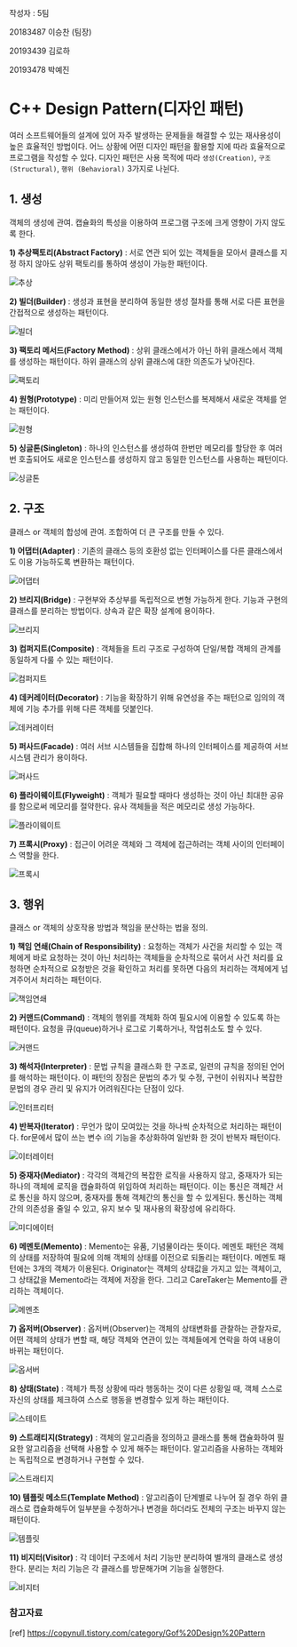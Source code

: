 작성자 : 5팀

20183487 이승찬 (팀장)

20193439 김로하

20193478 박예진
 
# C++ Design Pattern(디자인 패턴)
여러 소프트웨어들의 설계에 있어 자주 발생하는 문제들을 해결할 수 있는 재사용성이 높은 효율적인 방법이다. 어느 상황에 어떤 디자인 패턴을 활용할 지에 따라 효율적으로 프로그램을 작성할 수 있다. 디자인 패턴은 사용 목적에 따라 `생성(Creation)`, `구조(Structural)`, `행위 (Behavioral)` 3가지로 나뉜다.

## 1. 생성
객체의 생성에 관여. 캡슐화의 특성을 이용하여 프로그램 구조에 크게 영향이 가지 않도록 한다. 

**1) 추상팩토리(Abstract Factory)** : 서로 연관 되어 있는 객체들을 모아서 클래스를 지정 하지 않아도 상위 팩토리를 통하여 생성이 가능한 패턴이다.

![추상](https://user-images.githubusercontent.com/63458011/96335360-14dab500-10b3-11eb-87f8-c80e8d082389.PNG)

**2) 빌더(Builder)** : 생성과 표현을 분리하여 동일한 생성 절차를 통해 서로 다른 표현을 간접적으로 생성하는 패턴이다.

![빌더](https://user-images.githubusercontent.com/63458011/96335375-29b74880-10b3-11eb-9534-eab9559a5214.PNG)

**3) 팩토리 메서드(Factory Method)** : 상위 클래스에서가 아닌 하위 클래스에서 객체를 생성하는 패턴이다. 하위 클래스의 상위 클래스에 대한 의존도가 낮아진다.

![팩토리](https://user-images.githubusercontent.com/63458011/96335386-39cf2800-10b3-11eb-9a90-4749349c9181.PNG)

**4) 원형(Prototype)** : 미리 만들어져 있는 원형 인스턴스를 복제해서 새로운 객체를 얻는 패턴이다.

![원형](https://user-images.githubusercontent.com/63458011/96335395-43f12680-10b3-11eb-89b2-565a6543a8da.PNG)

**5) 싱글톤(Singleton)** : 하나의 인스턴스를 생성하여 한번만 메모리를 할당한 후 여러번 호출되어도 새로운 인스턴스를 생성하지 않고 동일한 인스턴스를 사용하는 패턴이다. 

![싱글톤](https://user-images.githubusercontent.com/63458011/96335400-4fdce880-10b3-11eb-9c88-43c10b64dbed.PNG)


 
## 2. 구조
클래스 or 객체의 합성에 관여. 조합하여 더 큰 구조를 만들 수 있다.

**1) 어댑터(Adapter)** : 기존의 클래스 등의 호환성 없는 인터페이스를 다른 클래스에서도 이용 가능하도록 변환하는 패턴이다.

![어댑터](https://user-images.githubusercontent.com/63458011/96335427-74d15b80-10b3-11eb-9d58-60b7011316ca.PNG)

**2) 브리지(Bridge)** : 구현부와 추상부를 독립적으로 변형 가능하게 한다. 기능과 구현의 클래스를 분리하는 방법이다. 상속과 같은 확장 설계에 용이하다.

![브리지](https://user-images.githubusercontent.com/63458011/96335433-7f8bf080-10b3-11eb-9c23-7e4f9c5013fc.PNG)

**3) 컴퍼지트(Composite)** : 객체들을 트리 구조로 구성하여 단일/복합 객체의 관계를 동일하게 다룰 수 있는 패턴이다.

![컴퍼지트](https://user-images.githubusercontent.com/63458011/96335438-89adef00-10b3-11eb-8af3-e990419c8699.PNG)

**4) 데커레이터(Decorator)** : 기능을 확장하기 위해 유연성을 주는 패턴으로 임의의 객체에 기능 추가를 위해 다른 객체를 덧붙인다.

![데커레이터](https://user-images.githubusercontent.com/63458011/96335443-90d4fd00-10b3-11eb-9fb5-c92b33b4706b.PNG)

**5) 퍼사드(Facade)** : 여러 서브 시스템들을 집합해 하나의 인터페이스를 제공하여 서브 시스템 관리가 용이하다.

![퍼사드](https://user-images.githubusercontent.com/63458011/96335445-9a5e6500-10b3-11eb-9178-fa9910f53e98.PNG)

**6) 플라이웨이트(Flyweight)** : 객체가 필요할 때마다 생성하는 것이 아닌 최대한 공유를 함으로써 메모리를 절약한다. 유사 객체들을 적은 메모리로 생성 가능하다.

![플라이웨이트](https://user-images.githubusercontent.com/63458011/96335449-a518fa00-10b3-11eb-900c-3a95d9ac7217.PNG)

**7) 프록시(Proxy)** : 접근이 어려운 객체와 그 객체에 접근하려는 객체 사이의 인터페이스 역할을 한다.

![프록시](https://user-images.githubusercontent.com/63458011/96335452-aea26200-10b3-11eb-89d7-2bfb1c539c59.PNG)

 
## 3. 행위
클래스 or 객체의 상호작용 방법과 책임을 분산하는 법을 정의.

**1) 책임 연쇄(Chain of Responsibility)** : 요청하는 객체가 사건을 처리할 수 있는 객체에게 바로 요청하는 것이 아닌 처리하는 객체들을 순차적으로 묶어서 사건 처리를 요청하면 순차적으로 요청받은 것을 확인하고 처리를 못하면 다음의 처리하는 객체에게 넘겨주어서 처리하는 패턴이다.

![책임연쇄](https://user-images.githubusercontent.com/63458011/96335462-bfeb6e80-10b3-11eb-8194-c9b4267a1a20.PNG)

**2) 커맨드(Command)** : 객체의 행위를 객체화 하여 필요시에 이용할 수 있도록 하는 패턴이다. 요청을 큐(queue)하거나 로그로 기록하거나, 작업취소도 할 수 있다. 

![커맨드](https://user-images.githubusercontent.com/63458011/96335467-ca0d6d00-10b3-11eb-83e2-69600796b51f.PNG)

**3) 해석자(Interpreter)** : 문법 규칙을 클래스화 한 구조로, 일련의 규칙을 정의된 언어를 해석하는 패턴이다. 이 패턴의 장점은  문법의 추가 및 수정, 구현이 쉬워지나 복잡한 문법의 경우 관리 및 유지가 어려워진다는 단점이 있다.

![인터프리터](https://user-images.githubusercontent.com/63458011/96335469-d1347b00-10b3-11eb-8d3c-26339150e3af.PNG)

**4) 반복자(Iterator)** : 무언가 많이 모여있는 것을 하나씩 순차적으로 처리하는 패턴이다. for문에서 많이 쓰는 변수 i의 기능을 추상화하여 일반화 한 것이 반복자 패턴이다.

![이터레이터](https://user-images.githubusercontent.com/63458011/96335480-deea0080-10b3-11eb-93d3-052f49a17596.PNG)

**5) 중재자(Mediator)** : 각각의 객체간의 복잡한 로직을 사용하지 않고, 중재자가 되는 하나의 객체에 로직을 캡슐화하여 위임하여 처리하는 패턴이다. 이는 통신은 객체간 서로 통신을 하지 않으며, 중재자를 통해 객체간의 통신을 할 수 있게된다. 통신하는 객체 간의 의존성을 줄일 수 있고, 유지 보수 및 재사용의 확장성에 유리하다.

![미디에이터](https://user-images.githubusercontent.com/63458011/96335490-f2956700-10b3-11eb-8f5b-47f7ea6f10db.PNG)

**6) 메멘토(Memento)** : Memento는 유품, 기념물이라는 뜻이다. 메멘토 패턴은 객체의 상태를 저장하여 필요에 의해 객체의 상태를 이전으로 되돌리는 패턴이다.
메멘토 패턴에는 3개의 객체가 이용된다. Originator는 객체의 상태값을 가지고 있는 객체이고, 그 상태값을 Memento라는 객체에 저장을 한다. 그리고 CareTaker는 Memento를 관리하는 객체이다. 

![메멘초](https://user-images.githubusercontent.com/63458011/96335499-f9bc7500-10b3-11eb-8680-471579c3b7d5.PNG)

**7) 옵저버(Observer)** : 옵저버(Observer)는 객체의 상태변화를 관찰하는 관찰자로, 어떤 객체의 상태가 변할 때, 해당 객체와 연관이 있는 객체들에게 연락을 하여 내용이 바뀌는 패턴이다.

![옵서버](https://user-images.githubusercontent.com/63458011/96335504-0c36ae80-10b4-11eb-8cef-68695ccbe991.PNG)

**8) 상태(State)** : 객체가 특정 상황에 따라 행동하는 것이 다른 상황일 때, 객체 스스로 자신의 상태를 체크하여 스스로 행동을 변경할수 있게 하는 패턴이다.

![스테이트](https://user-images.githubusercontent.com/63458011/96335507-12c52600-10b4-11eb-8665-1c47f8946ba8.PNG)

**9) 스트래티지(Strategy)** : 객체의 알고리즘을 정의하고 클래스를 통해 캡슐화하여 필요한 알고리즘을 선택해 사용할 수 있게 해주는 패턴이다. 알고리즘을 사용하는 객체와는 독립적으로 변경하거나 구현할 수 있다.

![스트래티지](https://user-images.githubusercontent.com/63458011/96335511-1f497e80-10b4-11eb-8d7a-22cbdd6ef763.PNG)

**10) 템플릿 메소드(Template Method)** : 알고리즘이 단계별로 나누어 질 경우 하위 클래스로 캡슐화해두어 일부분을 수정하거나 변경을 하더라도 전체의 구조는 바꾸지 않는 패턴이다.

![템플릿](https://user-images.githubusercontent.com/63458011/96335516-27092300-10b4-11eb-94ef-f20d3ca2347a.PNG)

**11) 비지터(Visitor)** : 각 데이터 구조에서 처리 기능만 분리하여 별개의 클래스로 생성한다. 분리는 처리 기능은 각 클래스를 방문해가며 기능을 실행한다.

![비지터](https://user-images.githubusercontent.com/63458011/96335520-31c3b800-10b4-11eb-96aa-a549f1f9c4d3.PNG)


### 참고자료
[ref] https://copynull.tistory.com/category/Gof%20Design%20Pattern
